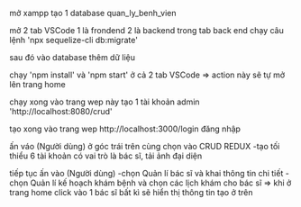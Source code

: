mở xampp tạo 1 database quan_ly_benh_vien

mở 2 tab VSCode 1 là frondend 2 là backend
trong tab back end chạy câu lệnh 'npx sequelize-cli db:migrate'

sau đó vào database thêm dữ liệu

chạy 'npm install' và 'npm start' ở cả 2 tab VSCode
=> action này sẽ tự mở lên trang home

chạy xong vào trang wep này tạo 1 tài khoản admin 'http://localhost:8080/crud'

tạo xong vào trang wep http://localhost:3000/login đăng nhập

ấn váo (Người dùng) ở góc trái trên cùng chọn vào CRUD REDUX
-tạo tối thiểu 6 tài khoản có vai trò là bác sĩ, tải ảnh đại diện

tiếp tục ấn vào (Người dùng)
-chọn Quản lí bác sĩ và khai thông tin chi tiết
-chọn Quản lí kế hoạch khám bệnh và chọn các lịch khám cho bác sĩ
=> khi ở trang home click vào 1 bác sĩ bất kì sẽ hiển thị thông tin tạo ở trên